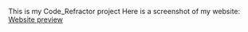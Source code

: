 This is my Code_Refractor project
Here is a screenshot of my website: [Website preview](./assets/images/preview.png)